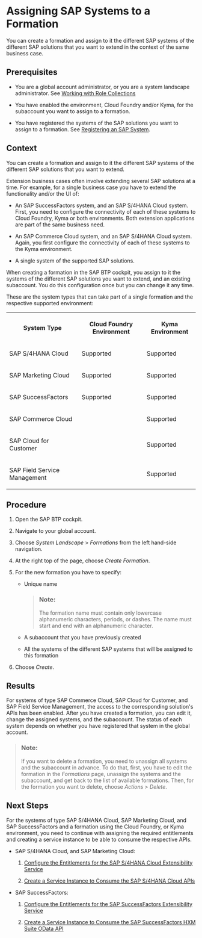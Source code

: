 <!-- loio68b04fa73aa740cb96ed380a85a4761a -->

# Assigning SAP Systems to a Formation

You can create a formation and assign to it the different SAP systems of the different SAP solutions that you want to extend in the context of the same business case.



<a name="loio68b04fa73aa740cb96ed380a85a4761a__prereq_b4m_xrd_jlb"/>

## Prerequisites

-   You are a global account administrator, or you are a system landscape administrator. See [Working with Role Collections](Working_with_Role_Collections_393ea0b.md)

-   You have enabled the environment, Cloud Foundry and/or Kyma, for the subaccount you want to assign to a formation.

-   You have registered the systems of the SAP solutions you want to assign to a formation. See [Registering an SAP System](Registering_an_SAP_System_2ffdaff.md).




## Context

You can create a formation and assign to it the different SAP systems of the different SAP solutions that you want to extend.

Extension business cases often involve extending several SAP solutions at a time. For example, for a single business case you have to extend the functionality and/or the UI of:

-   An SAP SuccessFactors system, and an SAP S/4HANA Cloud system. First, you need to configure the connectivity of each of these systems to Cloud Foundry, Kyma or both environments. Both extension applications are part of the same business need.

-   An SAP Commerce Cloud system, and an SAP S/4HANA Cloud system. Again, you first configure the connectivity of each of these systems to the Kyma environment.

-   A single system of the supported SAP solutions.


When creating a formation in the SAP BTP cockpit, you assign to it the systems of the different SAP solutions you want to extend, and an existing subaccount. You do this configuration once but you can change it any time.

These are the system types that can take part of a single formation and the respective supported environment:


<table>
<tr>
<th>

System Type



</th>
<th>

Cloud Foundry Environment



</th>
<th>

Kyma Environment



</th>
</tr>
<tr>
<td>

SAP S/4HANA Cloud



</td>
<td>

Supported



</td>
<td>

Supported



</td>
</tr>
<tr>
<td>

SAP Marketing Cloud



</td>
<td>

Supported



</td>
<td>

Supported



</td>
</tr>
<tr>
<td>

SAP SuccessFactors



</td>
<td>

Supported



</td>
<td>

Supported



</td>
</tr>
<tr>
<td>

SAP Commerce Cloud



</td>
<td>

 



</td>
<td>

Supported



</td>
</tr>
<tr>
<td>

SAP Cloud for Customer



</td>
<td>

 



</td>
<td>

Supported



</td>
</tr>
<tr>
<td>

SAP Field Service Management



</td>
<td>

 



</td>
<td>

Supported



</td>
</tr>
</table>



## Procedure

1.  Open the SAP BTP cockpit.

2.  Navigate to your global account.

3.  Choose *System Landscape* \> *Formations* from the left hand-side navigation.

4.  At the right top of the page, choose *Create Formation*.

5.  For the new formation you have to specify:

    -   Unique name

        > ### Note:  
        > The formation name must contain only lowercase alphanumeric characters, periods, or dashes. The name must start and end with an alphanumeric character.

    -   A subaccount that you have previously created

    -   All the systems of the different SAP systems that will be assigned to this formation

6.  Choose *Create*.




<a name="loio68b04fa73aa740cb96ed380a85a4761a__result_ll5_vsd_jlb"/>

## Results

For systems of type SAP Commerce Cloud, SAP Cloud for Customer, and SAP Field Service Management, the access to the corresponding solution's APIs has been enabled. After you have created a formation, you can edit it, change the assigned systems, and the subaccount. The status of each system depends on whether you have registered that system in the global account.

> ### Note:  
> If you want to delete a formation, you need to unassign all systems and the subaccount in advance. To do that, first, you have to edit the formation in the *Formations* page, unassign the systems and the subaccount, and get back to the list of available formations. Then, for the formation you want to delete, choose *Actions* \> *Delete*.



<a name="loio68b04fa73aa740cb96ed380a85a4761a__postreq_jls_r5d_jlb"/>

## Next Steps

For the systems of type SAP S/4HANA Cloud, SAP Marketing Cloud, and SAP SuccessFactors and a formation using the Cloud Foundry, or Kyma environment, you need to continue with assigning the required entitlements and creating a service instance to be able to consume the respective APIs.

-   SAP S/4HANA Cloud, and SAP Marketing Cloud:

    1.  [Configure the Entitlements for the SAP S/4HANA Cloud Extensibility Service](Configure_the_Entitlements_for_the_SAP_S4HANA_Cloud_Extensibility_Service_65ad330.md)

    2.  [Create a Service Instance to Consume the SAP S/4HANA Cloud APIs](Create_a_Service_Instance_to_Consume_the_SAP_S4HANA_Cloud_APIs_a735641.md)

-   SAP SuccessFactors:

    1.  [Configure the Entitlements for the SAP SuccessFactors Extensibility Service](Configure_the_Entitlements_for_the_SAP_SuccessFactors_Extensibility_Service_b01e625.md)

    2.  [Create a Service Instance to Consume the SAP SuccessFactors HXM Suite OData API](Create_a_Service_Instance_to_Consume_the_SAP_SuccessFactors_HXM_Suite_OData_API_46c5ea1.md)


